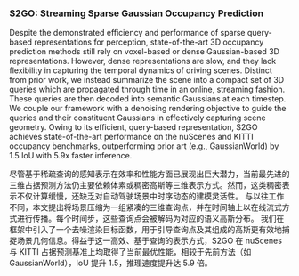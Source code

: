 ### S2GO: Streaming Sparse Gaussian Occupancy Prediction

Despite the demonstrated efficiency and performance of sparse query-based representations for perception, state-of-the-art 3D occupancy prediction methods still rely on voxel-based or dense Gaussian-based 3D representations. However, dense representations are slow, and they lack flexibility in capturing the temporal dynamics of driving scenes. Distinct from prior work, we instead summarize the scene into a compact set of 3D queries which are propagated through time in an online, streaming fashion. These queries are then decoded into semantic Gaussians at each timestep. We couple our framework with a denoising rendering objective to guide the queries and their constituent Gaussians in effectively capturing scene geometry. Owing to its efficient, query-based representation, S2GO achieves state-of-the-art performance on the nuScenes and KITTI occupancy benchmarks, outperforming prior art (e.g., GaussianWorld) by 1.5 IoU with 5.9x faster inference.

尽管基于稀疏查询的感知表示在效率和性能方面已展现出巨大潜力，当前最先进的三维占据预测方法仍主要依赖体素或稠密高斯等三维表示方式。然而，这类稠密表示不仅计算缓慢，还缺乏对自动驾驶场景中时序动态的建模灵活性。
与以往工作不同，本文提出将场景压缩为一组紧凑的三维查询点，并在时间轴上以在线流式方式进行传播。每个时间步，这些查询点会被解码为对应的语义高斯分布。
我们在框架中引入了一个去噪渲染目标函数，用于引导查询点及其组成的高斯更有效地捕捉场景几何信息。得益于这一高效、基于查询的表示方式，S2GO 在 nuScenes 与 KITTI 占据预测基准上均取得了当前最优性能，相较于先前方法（如 GaussianWorld），IoU 提升 1.5，推理速度提升达 5.9 倍。

